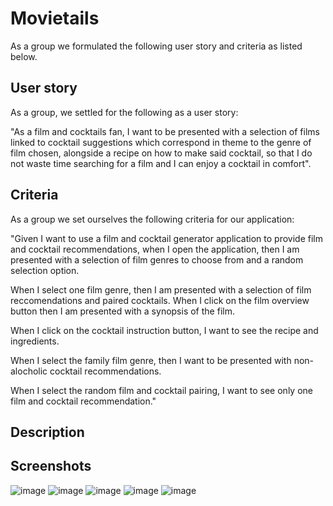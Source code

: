 # Movietails

As a group we formulated the following user story and criteria as listed below.

## User story 

As a group, we settled for the following as a user story:

"As a film and cocktails fan, I want to be presented with a selection of films linked to cocktail suggestions which correspond in theme to the genre of film chosen, alongside a recipe on how to make said cocktail, so that I do not waste time searching for a film and I can enjoy a cocktail in comfort".

## Criteria

As a group we set ourselves the following criteria for our application:

"Given I want to use a film and cocktail generator application to provide film and cocktail recommendations, when I open the application, then I am presented with a selection of film genres to choose from and a random selection option. 

When I select one film genre, then I am presented with a selection of film reccomendations and paired cocktails. When I click on the film overview button then I am presented with a synopsis of the film. 

When I click on the cocktail instruction button, I want to see the recipe and ingredients.

When I select the family film genre, then I want to be presented with non-alocholic cocktail recommendations.

When I select the random film and cocktail pairing, I want to see only one film and cocktail recommendation."

## Description





## Screenshots

![image](https://user-images.githubusercontent.com/88617634/185394400-1c51fc80-85a5-490b-9c6f-5c678fd8f340.png)
![image](https://user-images.githubusercontent.com/88617634/185420286-381532b2-f3e2-4b58-bd56-5b71edaad3f3.png)
![image](https://user-images.githubusercontent.com/88617634/185420523-8762e821-6d79-4b5d-b5af-6a2408ec6065.png)
![image](https://user-images.githubusercontent.com/88617634/185420712-1439c1c3-4783-48ca-ac9d-ac196196efcf.png)
![image](https://user-images.githubusercontent.com/88617634/185420812-62c3b130-546f-45d1-8a31-b3db2d10061d.png)




